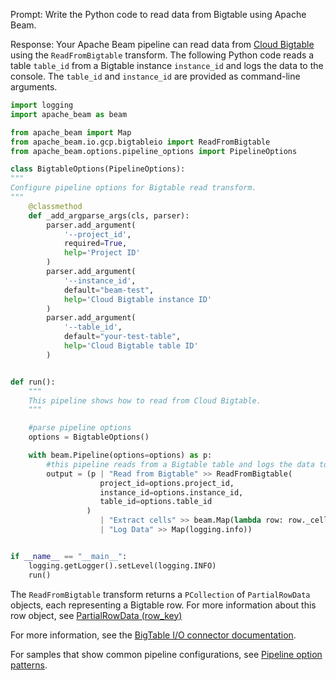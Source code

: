 Prompt:
Write the Python code to read data from Bigtable using Apache Beam.

Response:
Your Apache Beam pipeline can read data from [Cloud Bigtable](https://cloud.google.com/bigtable) using the `ReadFromBigtable` transform. The following Python code reads a table `table_id` from a Bigtable instance `instance_id` and logs the data to the console. The `table_id` and `instance_id` are provided as command-line arguments.

```python
import logging
import apache_beam as beam

from apache_beam import Map
from apache_beam.io.gcp.bigtableio import ReadFromBigtable
from apache_beam.options.pipeline_options import PipelineOptions

class BigtableOptions(PipelineOptions):
"""
Configure pipeline options for Bigtable read transform.
"""
    @classmethod
    def _add_argparse_args(cls, parser):
        parser.add_argument(
            '--project_id',
            required=True,
            help='Project ID'
        )
        parser.add_argument(
            '--instance_id',
            default="beam-test",
            help='Cloud Bigtable instance ID'
        )
        parser.add_argument(
            '--table_id',
            default="your-test-table",
            help='Cloud Bigtable table ID'
        )


def run():
    """
    This pipeline shows how to read from Cloud Bigtable.
    """

    #parse pipeline options
    options = BigtableOptions()

    with beam.Pipeline(options=options) as p:
        #this pipeline reads from a Bigtable table and logs the data to the console
        output = (p | "Read from Bigtable" >> ReadFromBigtable(
                    project_id=options.project_id,
                    instance_id=options.instance_id,
                    table_id=options.table_id
                 )
                    | "Extract cells" >> beam.Map(lambda row: row._cells)
                    | "Log Data" >> Map(logging.info))


if __name__ == "__main__":
    logging.getLogger().setLevel(logging.INFO)
    run()
```
The `ReadFromBigtable` transform returns a `PCollection` of `PartialRowData` objects, each representing a Bigtable row. For more information about this row object, see [PartialRowData (row_key)](https://cloud.google.com/python/docs/reference/bigtable/latest/row#class-googlecloudbigtablerowpartialrowdatarowkey)

For more information, see the [BigTable I/O connector documentation](https://beam.apache.org/releases/pydoc/current/apache_beam.io.gcp.bigtableio.html).

For samples that show common pipeline configurations, see [Pipeline option patterns](https://beam.apache.org/documentation/patterns/pipeline-options/).

